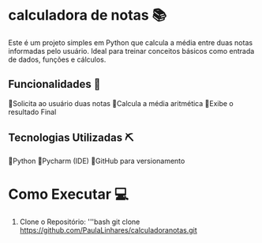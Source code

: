 # calculadora de notas 📚
Este é um projeto simples em Python que calcula a média entre 
duas notas informadas pelo usuário. Ideal para treinar
conceitos básicos como entrada de dados, funções e cálculos.

## Funcionalidades 🚀
🔴Solicita ao usuário duas notas
🔴Calcula a média aritmética
🔴Exibe o resultado Final

## Tecnologias Utilizadas ⛏
🔵Python
🔵Pycharm (IDE)
🔵GitHub para versionamento

# Como Executar 💻
1. Clone o Repositório:
          '''bash
       git clone
       https://github.com/PaulaLinhares/calculadoranotas.git
   
